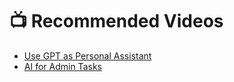 # 📺 Recommended Videos

- [Use GPT as Personal Assistant](https://www.youtube.com/watch?v=fKFM9x2jvlI)
- [AI for Admin Tasks](https://www.youtube.com/watch?v=7sJ5EQe4R8k)